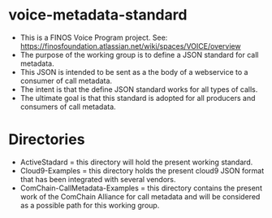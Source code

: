 # voice-metadata-standard
* This is a FINOS Voice Program project. See: https://finosfoundation.atlassian.net/wiki/spaces/VOICE/overview
* The purpose of the working group is to define a JSON standard for call metadata.
* This JSON is intended to be sent as a the body of a webservice to a consumer of call metadata.
* The intent is that the define JSON standard works for all types of calls.
* The ultimate goal is that this standard is adopted for all producers and consumers of call metadata.

# Directories
* ActiveStadard =  this directory will hold the present working standard.
* Cloud9-Examples = this directory holds the present cloud9 JSON format that has been integrated with several vendors.
* ComChain-CallMetadata-Examples = this directory contains the present work of the ComChain Alliance for call metadata and will be considered as a possible path for this working group.

